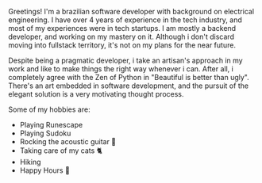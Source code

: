 
Greetings! I'm a brazilian software developer with background on electrical engineering. I have over 4
years of experience in the tech industry, and most of my experiences were in tech startups.
I am mostly a backend developer, and working on my mastery on it. Although i don't discard moving into
fullstack territory, it's not on my plans for the near future.


Despite being a pragmatic developer, i take an artisan's approach in my work and like to make
things the right way whenever i can. After all, i completely agree with the Zen of Python in
"Beautiful is better than ugly". There's an art embedded in software development, and
the pursuit of the elegant solution is a very motivating thought process.

Some of my hobbies are:
- Playing Runescape
- Playing Sudoku
- Rocking the acoustic guitar 🎸
- Taking care of my cats 🐈
- Hiking
- Happy Hours 🍻
